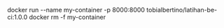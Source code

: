docker run --name my-container -p 8000:8000 tobialbertino/latihan-be-ci:1.0.0
docker rm -f my-container